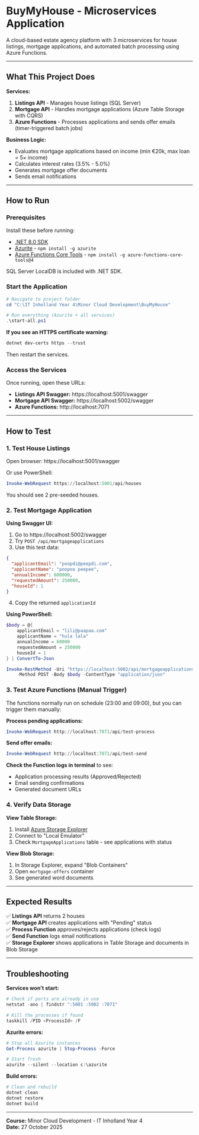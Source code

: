 # BuyMyHouse - Microservices Application

A cloud-based estate agency platform with 3 microservices for house listings, mortgage applications, and automated batch processing using Azure Functions.

---

## What This Project Does

**Services:**
1. **Listings API** - Manages house listings (SQL Server)
2. **Mortgage API** - Handles mortgage applications (Azure Table Storage with CQRS)
3. **Azure Functions** - Processes applications and sends offer emails (timer-triggered batch jobs)

**Business Logic:**
- Evaluates mortgage applications based on income (min €20k, max loan = 5× income)
- Calculates interest rates (3.5% - 5.0%)
- Generates mortgage offer documents
- Sends email notifications

---

## How to Run

### Prerequisites
Install these before running:
- [.NET 8.0 SDK](https://dotnet.microsoft.com/download)
- [Azurite](https://www.npmjs.com/package/azurite) - `npm install -g azurite`
- [Azure Functions Core Tools](https://learn.microsoft.com/azure/azure-functions/functions-run-local) - `npm install -g azure-functions-core-tools@4`

SQL Server LocalDB is included with .NET SDK.

### Start the Application
```powershell
# Navigate to project folder
cd "C:\IT Inholland Year 4\Minor Cloud Development\BuyMyHouse"

# Run everything (Azurite + all services)
.\start-all.ps1
```

**If you see an HTTPS certificate warning:**
```powershell
dotnet dev-certs https --trust
```
Then restart the services.

### Access the Services
Once running, open these URLs:
- **Listings API Swagger:** https://localhost:5001/swagger
- **Mortgage API Swagger:** https://localhost:5002/swagger
- **Azure Functions:** http://localhost:7071

---

## How to Test

### 1. Test House Listings
Open browser: https://localhost:5001/swagger

Or use PowerShell:
```powershell
Invoke-WebRequest https://localhost:5001/api/houses
```

You should see 2 pre-seeded houses.

### 2. Test Mortgage Application
**Using Swagger UI:**
1. Go to https://localhost:5002/swagger
2. Try `POST /api/mortgageapplications`
3. Use this test data:
```json
{
  "applicantEmail": "poopdi@peepdi.com",
  "applicantName": "poopoo peepee",
  "annualIncome": 600000,
  "requestedAmount": 250000,
  "houseId": 1
}
```
4. Copy the returned `applicationId`

**Using PowerShell:**
```powershell
$body = @{
    applicantEmail = "lili@paapaa.com"
    applicantName = "hula lala"
    annualIncome = 60000
    requestedAmount = 250000
    houseId = 1
} | ConvertTo-Json

Invoke-RestMethod -Uri "https://localhost:5002/api/mortgageapplications" `
    -Method POST -Body $body -ContentType "application/json"
```

### 3. Test Azure Functions (Manual Trigger)
The functions normally run on schedule (23:00 and 09:00), but you can trigger them manually:

**Process pending applications:**
```powershell
Invoke-WebRequest http://localhost:7071/api/test-process
```

**Send offer emails:**
```powershell
Invoke-WebRequest http://localhost:7071/api/test-send
```

**Check the Function logs in terminal** to see:
- Application processing results (Approved/Rejected)
- Email sending confirmations
- Generated document URLs

### 4. Verify Data Storage
**View Table Storage:**
1. Install [Azure Storage Explorer](https://azure.microsoft.com/features/storage-explorer/)
2. Connect to "Local Emulator"
3. Check `MortgageApplications` table - see applications with status

**View Blob Storage:**
1. In Storage Explorer, expand "Blob Containers"
2. Open `mortgage-offers` container
3. See generated word documents

---

## Expected Results

✅ **Listings API** returns 2 houses  
✅ **Mortgage API** creates applications with "Pending" status  
✅ **Process Function** approves/rejects applications (check logs)  
✅ **Send Function** logs email notifications  
✅ **Storage Explorer** shows applications in Table Storage and documents in Blob Storage

---

## Troubleshooting

**Services won't start:**
```powershell
# Check if ports are already in use
netstat -ano | findstr ":5001 :5002 :7071"

# Kill the processes if found
taskkill /PID <ProcessId> /F
```

**Azurite errors:**
```powershell
# Stop all Azurite instances
Get-Process azurite | Stop-Process -Force

# Start fresh
azurite --silent --location c:\azurite
```

**Build errors:**
```powershell
# Clean and rebuild
dotnet clean
dotnet restore
dotnet build
```

---

**Course:** Minor Cloud Development - IT Inholland Year 4  
**Date:** 27 October 2025
